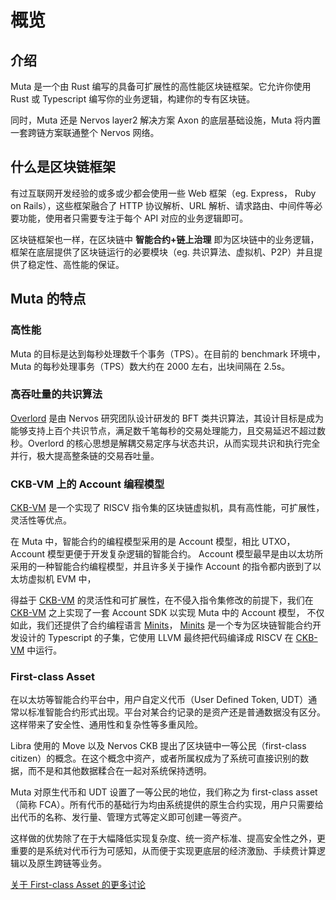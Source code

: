 # 概览

## 介绍

Muta 是一个由 Rust 编写的具备可扩展性的高性能区块链框架。它允许你使用 Rust 或 Typescript 编写你的业务逻辑，构建你的专有区块链。

同时，Muta 还是 Nervos layer2 解决方案 Axon 的底层基础设施，Muta 将内置一套跨链方案联通整个 Nervos 网络。

## 什么是区块链框架

有过互联网开发经验的或多或少都会使用一些 Web 框架（eg. Express， Ruby on Rails），这些框架融合了 HTTP 协议解析、URL 解析、请求路由、中间件等必要功能，使用者只需要专注于每个 API 对应的业务逻辑即可。

区块链框架也一样，在区块链中 **智能合约+链上治理** 即为区块链中的业务逻辑，框架在底层提供了区块链运行的必要模块（eg. 共识算法、虚拟机、P2P）并且提供了稳定性、高性能的保证。

## Muta 的特点

### 高性能

Muta 的目标是达到每秒处理数千个事务（TPS）。在目前的 benchmark 环境中，Muta 的每秒处理事务（TPS）数大约在 2000 左右，出块间隔在 2.5s。

### 高吞吐量的共识算法

[Overlord][overlord] 是由 Nervos 研究团队设计研发的 BFT 类共识算法，其设计目标是成为能够支持上百个共识节点，满足数千笔每秒的交易处理能力，且交易延迟不超过数秒。Overlord 的核心思想是解耦交易定序与状态共识，从而实现共识和执行完全并行，极大提高整条链的交易吞吐量。

### CKB-VM 上的 Account 编程模型

[CKB-VM][ckb-vm] 是一个实现了 RISCV 指令集的区块链虚拟机，具有高性能，可扩展性，灵活性等优点。

在 Muta 中，智能合约的编程模型采用的是 Account 模型，相比 UTXO，Account 模型更便于开发复杂逻辑的智能合约。 Account 模型最早是由以太坊所采用的一种智能合约编程模型，并且许多关于操作 Account 的指令都内嵌到了以太坊虚拟机 EVM 中，

得益于 [CKB-VM][ckb-vm] 的灵活性和可扩展性，在不侵入指令集修改的前提下，我们在 [CKB-VM][ckb-vm] 之上实现了一套 Account SDK 以实现 Muta 中的 Account 模型， 不仅如此，我们还提供了合约编程语言 [Minits][minits]， [Minits][minits] 是一个专为区块链智能合约开发设计的 Typescript 的子集，它使用 LLVM 最终把代码编译成 RISCV 在 [CKB-VM][ckb-vm] 中运行。

### First-class Asset

在以太坊等智能合约平台中，用户自定义代币（User Defined Token, UDT）通常以标准智能合约形式出现。平台对某合约记录的是资产还是普通数据没有区分。这样带来了安全性、通用性和复杂性等多重风险。

Libra 使用的 Move 以及 Nervos CKB 提出了区块链中一等公民（first-class citizen）的概念。在这个概念中资产，或者所属权成为了系统可直接识别的数据，而不是和其他数据糅合在一起对系统保持透明。

Muta 对原生代币和 UDT 设置了一等公民的地位，我们称之为 first-class asset（简称 FCA）。所有代币的基础行为均由系统提供的原生合约实现，用户只需要给出代币的名称、发行量、管理方式等定义即可创建一等资产。

这样做的优势除了在于大幅降低实现复杂度、统一资产标准、提高安全性之外，更重要的是系统对代币行为可感知，从而便于实现更底层的经济激励、手续费计算逻辑以及原生跨链等业务。

[关于 First-class Asset 的更多讨论][first-class asset]

[overlord]: https://github.com/cryptape/overlord
[ckb-vm]: https://github.com/nervosnetwork/ckb-vm
[minits]: https://github.com/cryptape/minits
[first-class asset]: https://talk.nervos.org/t/first-class-asset/405
